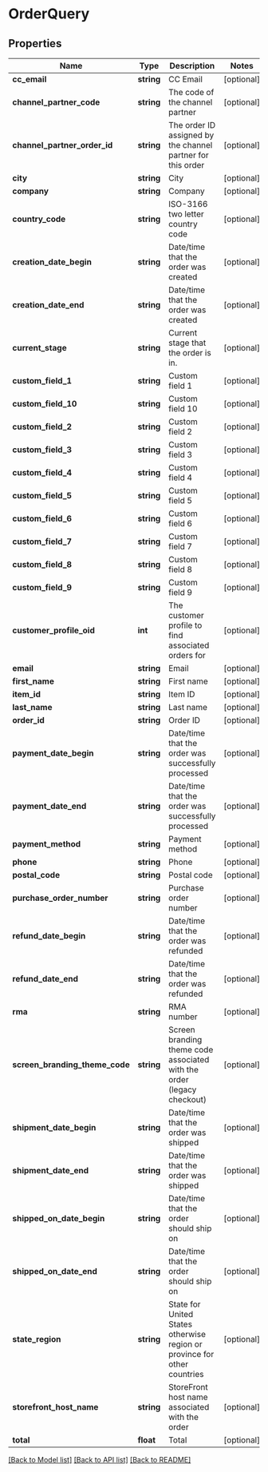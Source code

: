 # OrderQuery

## Properties
Name | Type | Description | Notes
------------ | ------------- | ------------- | -------------
**cc_email** | **string** | CC Email | [optional] 
**channel_partner_code** | **string** | The code of the channel partner | [optional] 
**channel_partner_order_id** | **string** | The order ID assigned by the channel partner for this order | [optional] 
**city** | **string** | City | [optional] 
**company** | **string** | Company | [optional] 
**country_code** | **string** | ISO-3166 two letter country code | [optional] 
**creation_date_begin** | **string** | Date/time that the order was created | [optional] 
**creation_date_end** | **string** | Date/time that the order was created | [optional] 
**current_stage** | **string** | Current stage that the order is in. | [optional] 
**custom_field_1** | **string** | Custom field 1 | [optional] 
**custom_field_10** | **string** | Custom field 10 | [optional] 
**custom_field_2** | **string** | Custom field 2 | [optional] 
**custom_field_3** | **string** | Custom field 3 | [optional] 
**custom_field_4** | **string** | Custom field 4 | [optional] 
**custom_field_5** | **string** | Custom field 5 | [optional] 
**custom_field_6** | **string** | Custom field 6 | [optional] 
**custom_field_7** | **string** | Custom field 7 | [optional] 
**custom_field_8** | **string** | Custom field 8 | [optional] 
**custom_field_9** | **string** | Custom field 9 | [optional] 
**customer_profile_oid** | **int** | The customer profile to find associated orders for | [optional] 
**email** | **string** | Email | [optional] 
**first_name** | **string** | First name | [optional] 
**item_id** | **string** | Item ID | [optional] 
**last_name** | **string** | Last name | [optional] 
**order_id** | **string** | Order ID | [optional] 
**payment_date_begin** | **string** | Date/time that the order was successfully processed | [optional] 
**payment_date_end** | **string** | Date/time that the order was successfully processed | [optional] 
**payment_method** | **string** | Payment method | [optional] 
**phone** | **string** | Phone | [optional] 
**postal_code** | **string** | Postal code | [optional] 
**purchase_order_number** | **string** | Purchase order number | [optional] 
**refund_date_begin** | **string** | Date/time that the order was refunded | [optional] 
**refund_date_end** | **string** | Date/time that the order was refunded | [optional] 
**rma** | **string** | RMA number | [optional] 
**screen_branding_theme_code** | **string** | Screen branding theme code associated with the order (legacy checkout) | [optional] 
**shipment_date_begin** | **string** | Date/time that the order was shipped | [optional] 
**shipment_date_end** | **string** | Date/time that the order was shipped | [optional] 
**shipped_on_date_begin** | **string** | Date/time that the order should ship on | [optional] 
**shipped_on_date_end** | **string** | Date/time that the order should ship on | [optional] 
**state_region** | **string** | State for United States otherwise region or province for other countries | [optional] 
**storefront_host_name** | **string** | StoreFront host name associated with the order | [optional] 
**total** | **float** | Total | [optional] 

[[Back to Model list]](../README.md#documentation-for-models) [[Back to API list]](../README.md#documentation-for-api-endpoints) [[Back to README]](../README.md)


